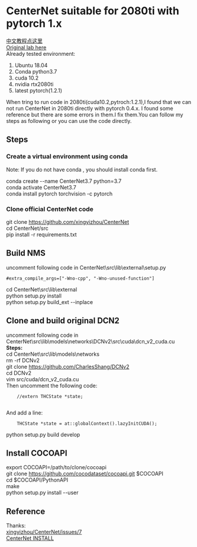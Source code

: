 # CenterNet suitable for 2080ti with pytorch 1.x
[中文教程点这里](README_cn.md)  
[Original lab here](https://github.com/xingyizhou/CenterNet)  
Already tested environment:
1. Ubuntu 18.04
2. Conda python3.7
3. cuda 10.2
4. nvidia rtx2080ti
5. latest pytorch(1.2.1)

When tring to run code in 2080ti(cuda10.2,pytroch:1.2.1),I found that we can not  run CenterNet in 2080ti directly with pytorch 0.4.x. I found some reference but there are some errors in them.I fix them.You can follow my steps as following or you can use the code directly.

## Steps
### Create a virtual environment using conda
Note: If you do not have conda , you should install conda first.  

conda create --name CenterNet3.7 python=3.7   
conda activate CenterNet3.7  
conda install pytorch torchvision -c pytorch  


### Clone official CenterNet code
git clone https://github.com/xingyizhou/CenterNet  
cd CenterNet/src  
pip install -r requirements.txt  

## Build NMS
uncomment following code in CenterNet\src\lib\external\setup.py  
```
#extra_compile_args=["-Wno-cpp", "-Wno-unused-function"]
```
cd CenterNet\src\lib\external  
python setup.py install  
python setup.py build_ext --inplace  

## Clone and build original DCN2
uncomment following code in CenterNet\src\lib\models\networks\DCNv2\src\cuda\dcn_v2_cuda.cu  
**Steps:**  
cd CenterNet\src\lib\models\networks  
rm -rf DCNv2  
git clone https://github.com/CharlesShang/DCNv2  
cd DCNv2  
vim src/cuda/dcn_v2_cuda.cu  
Then uncomment the following code:  
```
	//extern THCState *state;
	
```
And add a line:
```
	THCState *state = at::globalContext().lazyInitCUDA();
```
python setup.py build develop  

## Install COCOAPI
export COCOAPI=/path/to/clone/cocoapi  
git clone https://github.com/cocodataset/cocoapi.git $COCOAPI  
cd $COCOAPI/PythonAPI  
make  
python setup.py install --user  

## Reference  
Thanks:  
[xingyizhou/CenterNet/issues/7](https://github.com/xingyizhou/CenterNet/issues/7)  
[CenterNet INSTALL](https://github.com/xingyizhou/CenterNet/blob/master/readme/INSTALL.md)  
